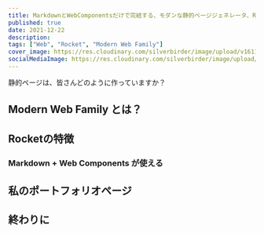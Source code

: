 ```yaml
---
title: MarkdownとWebComponentsだけで完結する、モダンな静的ページジェネレータ、Rocketの紹介
published: true
date: 2021-12-22
description: 
tags: ["Web", "Rocket", "Modern Web Family"]
cover_image: https://res.cloudinary.com/silverbirder/image/upload/v1611128736/silver-birder.github.io/assets/logo.png
socialMediaImage: https://res.cloudinary.com/silverbirder/image/upload/v1611128736/silver-birder.github.io/assets/logo.png
---
```


静的ページは、皆さんどのように作っていますか？

## Modern Web Family とは？

## Rocketの特徴
### Markdown + Web Components が使える
### 

## 私のポートフォリオページ

## 終わりに

